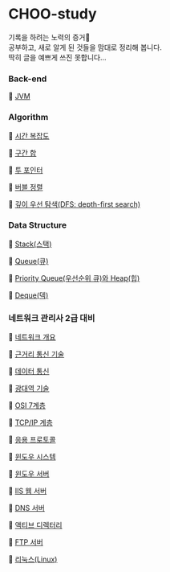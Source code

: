 # CHOO-study

기록을 하려는 노력의 증거🥂<br>
공부하고, 새로 알게 된 것들을 맘대로 정리해 봅니다.<br>
딱히 글을 예쁘게 쓰진 못합니다...
<br>

### Back-end

🔹 [JVM](https://github.com/CHOO-O/CHOO-study/blob/main/Back-end/JVM.md)

### Algorithm

🔹 [시간 복잡도](https://github.com/CHOO-O/CHOO-study/blob/main/Algorithm/Time-complexity.md)

🔹 [구간 합](https://github.com/CHOO-O/CHOO-study/blob/main/Algorithm/Prefix-sum.md)

🔹 [투 포인터](https://github.com/CHOO-O/CHOO-study/blob/main/Algorithm/Two-pointer.md)

🔹 [버블 정렬](https://github.com/CHOO-O/CHOO-study/blob/main/Algorithm/Bubble-sort.md)

🔹 [깊이 우선 탐색(DFS: depth-first search)](https://github.com/CHOO-O/CHOO-study/blob/main/Algorithm/DFS.md)

### Data Structure

🔹 [Stack(스택)](https://github.com/CHOO-O/CHOO-study/blob/main/Data-structure/Stack.md)

🔹 [Queue(큐)](https://github.com/CHOO-O/CHOO-study/blob/main/Data-structure/Queue.md)

🔹 [Priority Queue(우선순위 큐)와 Heap(힙)](https://github.com/CHOO-O/CHOO-study/blob/main/Data-structure/Priority-Queue-and-Heap.md)

🔹 [Deque(덱)](https://github.com/CHOO-O/CHOO-study/blob/main/Data-structure/Deque.md)

### 네트워크 관리사 2급 대비

🔹 [네트워크 개요](https://github.com/CHOO-O/CHOO-study/blob/main/Network/P01-S01.md)

🔹 [근거리 통신 기술](https://github.com/CHOO-O/CHOO-study/blob/main/Network/P01-S02.md)

🔹 [데이터 통신](https://github.com/CHOO-O/CHOO-study/blob/main/Network/P01-S03.md)

🔹 [광대역 기술](https://github.com/CHOO-O/CHOO-study/blob/main/Network/P01-S04.md)

🔹 [OSI 7계층](https://github.com/CHOO-O/CHOO-study/blob/main/Network/P02-S01.md)

🔹 [TCP/IP 계층](https://github.com/CHOO-O/CHOO-study/blob/main/Network/P02-S02.md)

🔹 [응용 프로토콜](https://github.com/CHOO-O/CHOO-study/blob/main/Network/P02-S03.md)

🔹 [윈도우 시스템](https://github.com/CHOO-O/CHOO-study/blob/main/Network/P03-S01.md)

🔹 [윈도우 서버](https://github.com/CHOO-O/CHOO-study/blob/main/Network/P03-S02.md)

🔹 [IIS 웹 서버](https://github.com/CHOO-O/CHOO-study/blob/main/Network/P03-S03.md)

🔹 [DNS 서버](https://github.com/CHOO-O/CHOO-study/blob/main/Network/P03-S04.md)

🔹 [액티브 디렉터리](https://github.com/CHOO-O/CHOO-study/blob/main/Network/P03-S05.md)

🔹 [FTP 서버](https://github.com/CHOO-O/CHOO-study/blob/main/Network/P03-S06.md)

🔹 [리눅스(Linux)](https://github.com/CHOO-O/CHOO-study/blob/main/Network/P03-S07.md)
